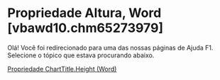 
# Propriedade Altura, Word [vbawd10.chm65273979]

Olá! Você foi redirecionado para uma das nossas páginas de Ajuda F1. Selecione o tópico que estava procurando abaixo.

[Propriedade ChartTitle.Height (Word)](http://msdn.microsoft.com/library/61832628-dbd4-e4a4-fdcc-d600f4fefe89%28Office.15%29.aspx)
